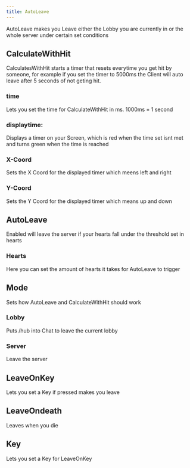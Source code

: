 ```yaml
---
title: AutoLeave
---
```

AutoLeave makes you Leave either the Lobby you are currently in or the whole server under certain set conditions

## CalculateWithHit
CalculatesWithHit starts a timer that resets everytime you get hit by someone, for example if you set the timer to 5000ms the Client will auto leave after 5 seconds of not geting hit.

### time
Lets you set the time for CalculateWithHit in ms. 1000ms = 1 second

###  displaytime:
Displays a timer on your Screen, which is red when the time set isnt met and turns green when the time is reached

### X-Coord
Sets the X Coord for the displayed timer which meens left and right

### Y-Coord
Sets the Y Coord for the displayed timer which means up and down

## AutoLeave
Enabled will leave the server if your hearts fall under the threshold set in hearts

### Hearts
Here you can set the amount of hearts it takes for AutoLeave to trigger

## Mode
Sets how AutoLeave and CalculateWithHit should work

### Lobby
Puts /hub into Chat to leave the current lobby

### Server
Leave the server

## LeaveOnKey
Lets you set a Key if pressed makes you leave

## LeaveOndeath
Leaves when you die

## Key
Lets you set a Key for LeaveOnKey